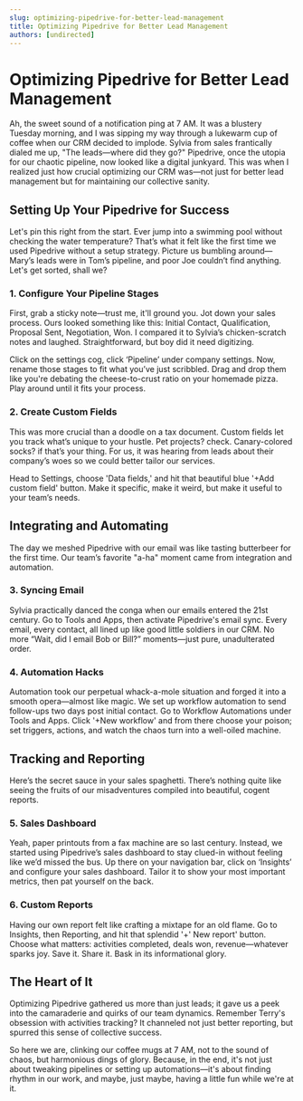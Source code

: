 ```yaml
---
slug: optimizing-pipedrive-for-better-lead-management
title: Optimizing Pipedrive for Better Lead Management
authors: [undirected]
---
```


# Optimizing Pipedrive for Better Lead Management

Ah, the sweet sound of a notification ping at 7 AM. It was a blustery Tuesday morning, and I was sipping my way through a lukewarm cup of coffee when our CRM decided to implode. Sylvia from sales frantically dialed me up, "The leads—where did they go?" Pipedrive, once the utopia for our chaotic pipeline, now looked like a digital junkyard. This was when I realized just how crucial optimizing our CRM was—not just for better lead management but for maintaining our collective sanity.

## Setting Up Your Pipedrive for Success

Let's pin this right from the start. Ever jump into a swimming pool without checking the water temperature? That’s what it felt like the first time we used Pipedrive without a setup strategy. Picture us bumbling around—Mary’s leads were in Tom’s pipeline, and poor Joe couldn’t find anything. Let's get sorted, shall we?

### 1. Configure Your Pipeline Stages

First, grab a sticky note—trust me, it'll ground you. Jot down your sales process. Ours looked something like this: Initial Contact, Qualification, Proposal Sent, Negotiation, Won. I compared it to Sylvia’s chicken-scratch notes and laughed. Straightforward, but boy did it need digitizing.

Click on the settings cog, click ‘Pipeline’ under company settings. Now, rename those stages to fit what you’ve just scribbled. Drag and drop them like you're debating the cheese-to-crust ratio on your homemade pizza. Play around until it fits your process.

### 2. Create Custom Fields

This was more crucial than a doodle on a tax document. Custom fields let you track what’s unique to your hustle. Pet projects? check. Canary-colored socks? if that’s your thing. For us, it was hearing from leads about their company’s woes so we could better tailor our services. 

Head to Settings, choose 'Data fields,' and hit that beautiful blue '+Add custom field' button. Make it specific, make it weird, but make it useful to your team’s needs.

## Integrating and Automating

The day we meshed Pipedrive with our email was like tasting butterbeer for the first time. Our team’s favorite "a-ha" moment came from integration and automation.

### 3. Syncing Email

Sylvia practically danced the conga when our emails entered the 21st century. Go to Tools and Apps, then activate Pipedrive's email sync. Every email, every contact, all lined up like good little soldiers in our CRM. No more “Wait, did I email Bob or Bill?” moments—just pure, unadulterated order.

### 4. Automation Hacks

Automation took our perpetual whack-a-mole situation and forged it into a smooth opera—almost like magic. We set up workflow automation to send follow-ups two days post initial contact. Go to Workflow Automations under Tools and Apps. Click '+New workflow' and from there choose your poison; set triggers, actions, and watch the chaos turn into a well-oiled machine.

## Tracking and Reporting

Here’s the secret sauce in your sales spaghetti. There’s nothing quite like seeing the fruits of our misadventures compiled into beautiful, cogent reports.

### 5. Sales Dashboard

Yeah, paper printouts from a fax machine are so last century. Instead, we started using Pipedrive’s sales dashboard to stay clued-in without feeling like we’d missed the bus. Up there on your navigation bar, click on ‘Insights’ and configure your sales dashboard. Tailor it to show your most important metrics, then pat yourself on the back.

### 6. Custom Reports

Having our own report felt like crafting a mixtape for an old flame. Go to Insights, then Reporting, and hit that splendid '+' New report' button. Choose what matters: activities completed, deals won, revenue—whatever sparks joy. Save it. Share it. Bask in its informational glory.

## The Heart of It

Optimizing Pipedrive gathered us more than just leads; it gave us a peek into the camaraderie and quirks of our team dynamics. Remember Terry's obsession with activities tracking? It channeled not just better reporting, but spurred this sense of collective success. 

So here we are, clinking our coffee mugs at 7 AM, not to the sound of chaos, but harmonious dings of glory. Because, in the end, it's not just about tweaking pipelines or setting up automations—it's about finding rhythm in our work, and maybe, just maybe, having a little fun while we're at it.